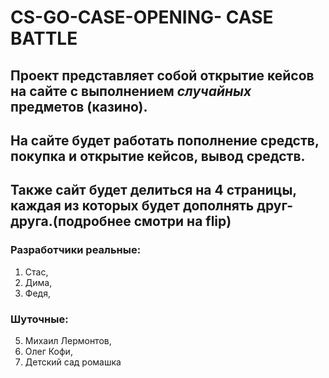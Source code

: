 # CS-GO-CASE-OPENING- CASE BATTLE
## Проект представляет собой открытие кейсов на сайте с выполнением *случайных* предметов (казино).
## На сайте будет работать пополнение средств, покупка и открытие кейсов, вывод средств.
## Также сайт будет делиться на 4 страницы, каждая из которых будет дополнять друг-друга.(подробнее смотри на flip)
### Разработчики реальные: 
1. Стас, 
2. Дима, 
3. Федя, 
### Шуточные:
5. Михаил Лермонтов, 
6. Олег Кофи, 
7. Детский сад ромашка
